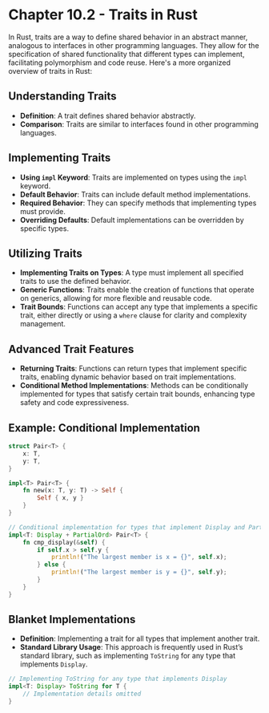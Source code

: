 # Chapter 10.2 - Traits in Rust

In Rust, traits are a way to define shared behavior in an abstract manner, analogous to interfaces in other programming languages. They allow for the specification of shared functionality that different types can implement, facilitating polymorphism and code reuse. Here's a more organized overview of traits in Rust:

## Understanding Traits
- **Definition**: A trait defines shared behavior abstractly.
- **Comparison**: Traits are similar to interfaces found in other programming languages.

## Implementing Traits
- **Using `impl` Keyword**: Traits are implemented on types using the `impl` keyword.
- **Default Behavior**: Traits can include default method implementations.
- **Required Behavior**: They can specify methods that implementing types must provide.
- **Overriding Defaults**: Default implementations can be overridden by specific types.

## Utilizing Traits
- **Implementing Traits on Types**: A type must implement all specified traits to use the defined behavior.
- **Generic Functions**: Traits enable the creation of functions that operate on generics, allowing for more flexible and reusable code.
- **Trait Bounds**: Functions can accept any type that implements a specific trait, either directly or using a `where` clause for clarity and complexity management.

## Advanced Trait Features
- **Returning Traits**: Functions can return types that implement specific traits, enabling dynamic behavior based on trait implementations.
- **Conditional Method Implementations**: Methods can be conditionally implemented for types that satisfy certain trait bounds, enhancing type safety and code expressiveness.

## Example: Conditional Implementation
```rust
struct Pair<T> {
    x: T,
    y: T,
}

impl<T> Pair<T> {
    fn new(x: T, y: T) -> Self {
        Self { x, y }
    }
}

// Conditional implementation for types that implement Display and PartialOrd
impl<T: Display + PartialOrd> Pair<T> {
    fn cmp_display(&self) {
        if self.x > self.y {
            println!("The largest member is x = {}", self.x);
        } else {
            println!("The largest member is y = {}", self.y);
        }
    }
}
```

## Blanket Implementations
- **Definition**: Implementing a trait for all types that implement another trait.
- **Standard Library Usage**: This approach is frequently used in Rust’s standard library, such as implementing `ToString` for any type that implements `Display`.

```rust
// Implementing ToString for any type that implements Display
impl<T: Display> ToString for T {
    // Implementation details omitted
}
```
